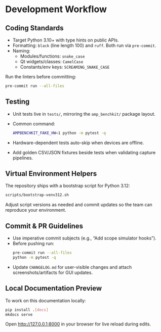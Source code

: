 # Development Workflow

## Coding Standards

- Target Python 3.10+ with type hints on public APIs.
- Formatting: `black` (line length 100) and `ruff`. Both run via `pre-commit`.
- Naming:
  - Modules/functions: `snake_case`
  - Qt widgets/classes: `CamelCase`
  - Constants/env keys: `SCREAMING_SNAKE_CASE`

Run the linters before committing:

```bash
pre-commit run --all-files
```

## Testing

- Unit tests live in `tests/`, mirroring the `amp_benchkit/` package layout.
- Common command:

  ```bash
  AMPBENCHKIT_FAKE_HW=1 python -m pytest -q
  ```

- Hardware-dependent tests auto-skip when devices are offline.
- Add golden CSV/JSON fixtures beside tests when validating capture pipelines.

## Virtual Environment Helpers

The repository ships with a bootstrap script for Python 3.12:

```bash
scripts/bootstrap-venv312.sh
```

Adjust script versions as needed and commit updates so the team can reproduce your environment.

## Commit & PR Guidelines

- Use imperative commit subjects (e.g., “Add scope simulator hooks”).
- Before pushing run:
  ```bash
  pre-commit run --all-files
  python -m pytest -q
  ```
- Update `CHANGELOG.md` for user-visible changes and attach screenshots/artifacts for GUI updates.

## Local Documentation Preview

To work on this documentation locally:

```bash
pip install .[docs]
mkdocs serve
```

Open <http://127.0.0.1:8000> in your browser for live reload during edits.
